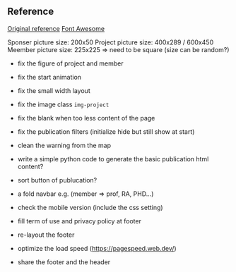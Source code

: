 ## Reference
[Original reference](https://github.com/learning-zone/website-templates)
[Font Awesome](https://fontawesome.com/v6/download)

Sponser picture size: 200x50
Project picture size: 400x289 / 600x450
Meember picture size: 225x225 => need to be square (size can be random?)


* fix the figure of project and member
* fix the start animation
* fix the small width layout
* fix the image class `img-project`
* fix the blank when too less content of the page
* fix the publication filters (initialize hide but still show at start)

* clean the warning from the map

* write a simple python code to generate the basic publication html content?
* sort button of publucation?
* a fold navbar e.g. (member => prof, RA, PHD...)
* check the mobile version (include the css setting)
* fill term of use and privacy policy at footer
* re-layout the footer
* optimize the load speed (https://pagespeed.web.dev/)
* share the footer and the header

